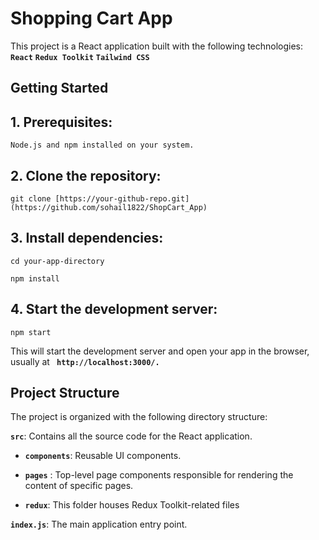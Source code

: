 # Shopping Cart App

This project is a React application built with the following technologies:
**`React`**
**`Redux Toolkit`**
**`Tailwind CSS`**

## Getting Started

##  1. Prerequisites:
```
Node.js and npm installed on your system.
```

## 2. Clone the repository:
```
git clone [https://your-github-repo.git](https://github.com/sohail1822/ShopCart_App)
```

## 3. Install dependencies:
```
cd your-app-directory
```

```
npm install
```

## 4. Start the development server:
```
npm start
```

This will start the development server and open your app in the browser, usually at **` http://localhost:3000/.`**

## Project Structure

The project is organized with the following directory structure:

**`src`**: Contains all the source code for the React application.

   - **`components`**: Reusable UI components.

   - **`pages`** : Top-level page components responsible for rendering the content of specific pages. 

   - **`redux`**: This folder houses Redux Toolkit-related files

**`index.js`**: The main application entry point.

